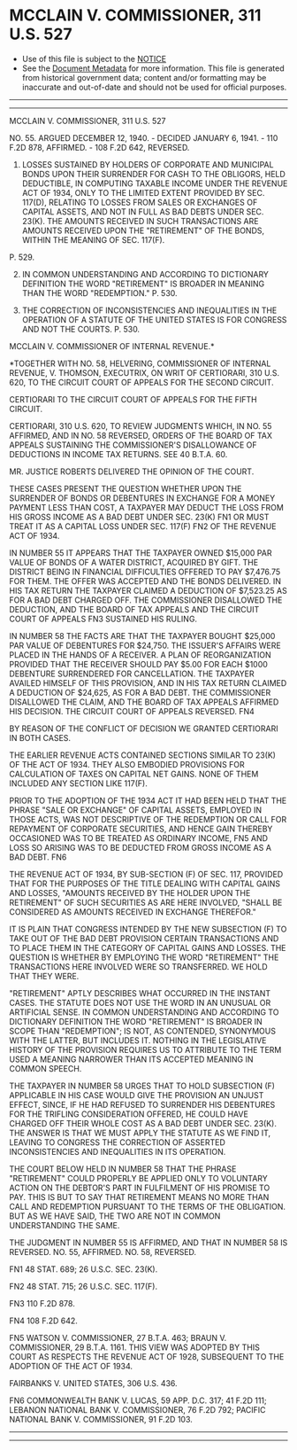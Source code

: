 ---
---

# MCCLAIN V. COMMISSIONER, 311 U.S. 527

* Use of this file is subject to the [NOTICE](https://github.com/publicdocs/notice/blob/master/NOTICE)
* See the [Document Metadata](../../../) for more information.
  This file is generated from historical government data; content and/or formatting may be inaccurate and out-of-date and should not be used for official purposes.

----------
----------

MCCLAIN V. COMMISSIONER, 311 U.S. 527

NO. 55.  ARGUED DECEMBER 12, 1940.  - DECIDED JANUARY 6, 1941.  - 110 F.2D 878, AFFIRMED.  - 108 F.2D 642, REVERSED.

1.  LOSSES SUSTAINED BY HOLDERS OF CORPORATE AND MUNICIPAL BONDS UPON THEIR SURRENDER FOR CASH TO THE OBLIGORS, HELD DEDUCTIBLE, IN COMPUTING TAXABLE INCOME UNDER THE REVENUE ACT OF 1934, ONLY TO THE LIMITED EXTENT PROVIDED BY SEC. 117(D), RELATING TO LOSSES FROM SALES OR EXCHANGES OF CAPITAL ASSETS, AND NOT IN FULL AS BAD DEBTS UNDER SEC. 23(K).  THE AMOUNTS RECEIVED IN SUCH TRANSACTIONS ARE AMOUNTS RECEIVED UPON THE "RETIREMENT" OF THE BONDS, WITHIN THE MEANING OF SEC. 117(F).

P. 529.

2.  IN COMMON UNDERSTANDING AND ACCORDING TO DICTIONARY DEFINITION THE WORD "RETIREMENT" IS BROADER IN MEANING THAN THE WORD "REDEMPTION."  P. 530.

3.  THE CORRECTION OF INCONSISTENCIES AND INEQUALITIES IN THE OPERATION OF A STATUTE OF THE UNITED STATES IS FOR CONGRESS AND NOT THE COURTS.  P. 530.

MCCLAIN V. COMMISSIONER OF INTERNAL REVENUE.\*

\*TOGETHER WITH NO. 58, HELVERING, COMMISSIONER OF INTERNAL REVENUE, V. THOMSON, EXECUTRIX, ON WRIT OF CERTIORARI, 310 U.S. 620, TO THE CIRCUIT COURT OF APPEALS FOR THE SECOND CIRCUIT.

CERTIORARI TO THE CIRCUIT COURT OF APPEALS FOR THE FIFTH CIRCUIT.

CERTIORARI, 310 U.S. 620, TO REVIEW JUDGMENTS WHICH, IN NO. 55 AFFIRMED, AND IN NO. 58 REVERSED, ORDERS OF THE BOARD OF TAX APPEALS SUSTAINING THE COMMISSIONER'S DISALLOWANCE OF DEDUCTIONS IN INCOME TAX RETURNS.  SEE 40 B.T.A. 60.

MR. JUSTICE ROBERTS DELIVERED THE OPINION OF THE COURT.

THESE CASES PRESENT THE QUESTION WHETHER UPON THE SURRENDER OF BONDS OR DEBENTURES IN EXCHANGE FOR A MONEY PAYMENT LESS THAN COST, A TAXPAYER MAY DEDUCT THE LOSS FROM HIS GROSS INCOME AS A BAD DEBT UNDER SEC. 23(K)  FN1  OR MUST TREAT IT AS A CAPITAL LOSS UNDER SEC. 117(F) FN2  OF THE REVENUE ACT OF 1934.

IN NUMBER 55 IT APPEARS THAT THE TAXPAYER OWNED $15,000 PAR VALUE OF BONDS OF A WATER DISTRICT, ACQUIRED BY GIFT.  THE DISTRICT BEING IN FINANCIAL DIFFICULTIES OFFERED TO PAY $7,476.75 FOR THEM.  THE OFFER WAS ACCEPTED AND THE BONDS DELIVERED.  IN HIS TAX RETURN THE TAXPAYER CLAIMED A DEDUCTION OF $7,523.25 AS FOR A BAD DEBT CHARGED OFF.  THE COMMISSIONER DISALLOWED THE DEDUCTION, AND THE BOARD OF TAX APPEALS AND THE CIRCUIT COURT OF APPEALS  FN3  SUSTAINED HIS RULING.

IN NUMBER 58 THE FACTS ARE THAT THE TAXPAYER BOUGHT $25,000 PAR VALUE OF DEBENTURES FOR $24,750.  THE ISSUER'S AFFAIRS WERE PLACED IN THE HANDS OF A RECEIVER.  A PLAN OF REORGANIZATION PROVIDED THAT THE RECEIVER SHOULD PAY $5.00 FOR EACH $1000 DEBENTURE SURRENDERED FOR CANCELLATION.  THE TAXPAYER AVAILED HIMSELF OF THIS PROVISION, AND IN HIS TAX RETURN CLAIMED A DEDUCTION OF $24,625, AS FOR A BAD DEBT.  THE COMMISSIONER DISALLOWED THE CLAIM, AND THE BOARD OF TAX APPEALS AFFIRMED HIS DECISION.  THE CIRCUIT COURT OF APPEALS REVERSED.  FN4

BY REASON OF THE CONFLICT OF DECISION WE GRANTED CERTIORARI IN BOTH CASES.

THE EARLIER REVENUE ACTS CONTAINED SECTIONS SIMILAR TO 23(K) OF THE ACT OF 1934.  THEY ALSO EMBODIED PROVISIONS FOR CALCULATION OF TAXES ON CAPITAL NET GAINS.  NONE OF THEM INCLUDED ANY SECTION LIKE 117(F).

PRIOR TO THE ADOPTION OF THE 1934 ACT IT HAD BEEN HELD THAT THE PHRASE "SALE OR EXCHANGE" OF CAPITAL ASSETS, EMPLOYED IN THOSE ACTS, WAS NOT DESCRIPTIVE OF THE REDEMPTION OR CALL FOR REPAYMENT OF CORPORATE SECURITIES, AND HENCE GAIN THEREBY OCCASIONED WAS TO BE TREATED AS ORDINARY INCOME, FN5  AND LOSS SO ARISING WAS TO BE DEDUCTED FROM GROSS INCOME AS A BAD DEBT.  FN6

THE REVENUE ACT OF 1934, BY SUB-SECTION (F) OF SEC. 117, PROVIDED THAT FOR THE PURPOSES OF THE TITLE DEALING WITH CAPITAL GAINS AND LOSSES, "AMOUNTS RECEIVED BY THE HOLDER UPON THE RETIREMENT" OF SUCH SECURITIES AS ARE HERE INVOLVED, "SHALL BE CONSIDERED AS AMOUNTS RECEIVED IN EXCHANGE THEREFOR."

IT IS PLAIN THAT CONGRESS INTENDED BY THE NEW SUBSECTION (F) TO TAKE OUT OF THE BAD DEBT PROVISION CERTAIN TRANSACTIONS AND TO PLACE THEM IN THE CATEGORY OF CAPITAL GAINS AND LOSSES.  THE QUESTION IS WHETHER BY EMPLOYING THE WORD "RETIREMENT" THE TRANSACTIONS HERE INVOLVED WERE SO TRANSFERRED.  WE HOLD THAT THEY WERE.

"RETIREMENT" APTLY DESCRIBES WHAT OCCURRED IN THE INSTANT CASES.  THE STATUTE DOES NOT USE THE WORD IN AN UNUSUAL OR ARTIFICIAL SENSE.  IN COMMON UNDERSTANDING AND ACCORDING TO DICTIONARY DEFINITION THE WORD "RETIREMENT" IS BROADER IN SCOPE THAN "REDEMPTION"; IS NOT, AS CONTENDED, SYNONYMOUS WITH THE LATTER, BUT INCLUDES IT.  NOTHING IN THE LEGISLATIVE HISTORY OF THE PROVISION REQUIRES US TO ATTRIBUTE TO THE TERM USED A MEANING NARROWER THAN ITS ACCEPTED MEANING IN COMMON SPEECH.

THE TAXPAYER IN NUMBER 58 URGES THAT TO HOLD SUBSECTION (F) APPLICABLE IN HIS CASE WOULD GIVE THE PROVISION AN UNJUST EFFECT, SINCE, IF HE HAD REFUSED TO SURRENDER HIS DEBENTURES FOR THE TRIFLING CONSIDERATION OFFERED, HE COULD HAVE CHARGED OFF THEIR WHOLE COST AS A BAD DEBT UNDER SEC. 23(K).  THE ANSWER IS THAT WE MUST APPLY THE STATUTE AS WE FIND IT, LEAVING TO CONGRESS THE CORRECTION OF ASSERTED INCONSISTENCIES AND INEQUALITIES IN ITS OPERATION.

THE COURT BELOW HELD IN NUMBER 58 THAT THE PHRASE "RETIREMENT" COULD PROPERLY BE APPLIED ONLY TO VOLUNTARY ACTION ON THE DEBTOR'S PART IN FULFILMENT OF HIS PROMISE TO PAY.  THIS IS BUT TO SAY THAT RETIREMENT MEANS NO MORE THAN CALL AND REDEMPTION PURSUANT TO THE TERMS OF THE OBLIGATION.  BUT AS WE HAVE SAID, THE TWO ARE NOT IN COMMON UNDERSTANDING THE SAME.

THE JUDGMENT IN NUMBER 55 IS AFFIRMED, AND THAT IN NUMBER 58 IS REVERSED.  NO. 55, AFFIRMED.  NO. 58, REVERSED.

FN1  48 STAT. 689; 26 U.S.C. SEC. 23(K).

FN2  48 STAT. 715; 26 U.S.C. SEC. 117(F).

FN3  110 F.2D 878.

FN4  108 F.2D 642.

FN5  WATSON V. COMMISSIONER, 27 B.T.A. 463; BRAUN V. COMMISSIONER, 29 B.T.A. 1161.  THIS VIEW WAS ADOPTED BY THIS COURT AS RESPECTS THE REVENUE ACT OF 1928, SUBSEQUENT TO THE ADOPTION OF THE ACT OF 1934.

FAIRBANKS V. UNITED STATES, 306 U.S. 436.

FN6  COMMONWEALTH BANK V. LUCAS, 59 APP. D.C. 317; 41 F.2D 111; LEBANON NATIONAL BANK V. COMMISSIONER, 76 F.2D 792; PACIFIC NATIONAL BANK V. COMMISSIONER, 91 F.2D 103.


----------
----------

